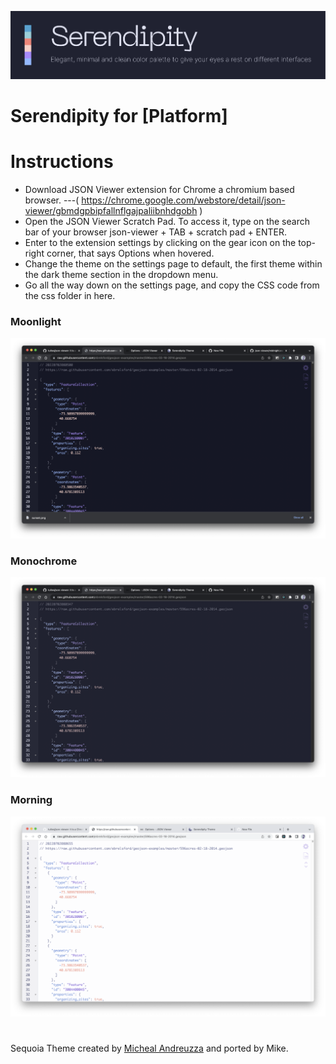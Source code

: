 ![Midnight](https://raw.githubusercontent.com/Serendipity-Theme/assets/main/githubHeader.png)

# Serendipity for [Platform]


# Instructions

- Download JSON Viewer extension for Chrome a chromium based browser.
---( https://chrome.google.com/webstore/detail/json-viewer/gbmdgpbipfallnflgajpaliibnhdgobh )
- Open the JSON Viewer Scratch Pad. To access it, type on the search bar of your browser json-viewer + TAB + scratch pad + ENTER.
- Enter to the extension settings by clicking on the gear icon on the top-right corner, that says Options when hovered.
- Change the theme on the settings page to default, the first theme within the dark theme section in the dropdown menu.
- Go all the way down on the settings page, and copy the CSS code from the css folder in here.

### Moonlight
![Moonlight](https://github.com/Serendipity-Theme/json-viewer/blob/main/midnight.png?raw=true)

### Monochrome
![Moonlight](https://github.com/Serendipity-Theme/json-viewer/blob/main/sunset.png?raw=true)

### Morning
![Moonlight](https://github.com/Serendipity-Theme/json-viewer/blob/main/morning.png?raw=true)


#

Sequoia Theme created by [Micheal Andreuzza](https://github.com/michael-andreuzza) and ported by Mike.


